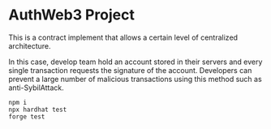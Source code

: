 # AuthWeb3 Project

This is a contract implement that allows a certain level of centralized architecture.

In this case, develop team hold an account stored in their servers and every single transaction requests the signature of the account. Developers can prevent a large number of malicious transactions using this method such as anti-SybilAttack.

```shell
npm i
npx hardhat test
forge test
```


